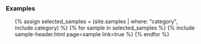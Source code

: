 
### Examples

<div id="search-results">
  <ul>
    {% assign selected_samples = (site.samples | where: "category", include.category)  %}
    {% for sample in selected_samples  %}            
       {% include sample-header.html page=sample link=true  %}
   {% endfor %}
  </ul>

</div>

